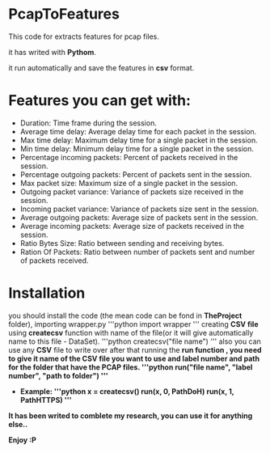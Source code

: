 # PcapToFeatures

This code for extracts features for pcap files.

it has writed with <b>Pythom</b>.

it run automatically and save the features in <b>csv</b> format.

# Features you can get with:
* Duration: Time frame during the session.
* Average time delay: Average delay time for each packet in the session.
* Max time delay: Maximum delay time for a single packet in the session.
* Min time delay: Minimum delay time for a single packet in the session.
* Percentage incoming packets: Percent of packets received in the session.
* Percentage outgoing packets: Percent of packets sent in the session.
* Max packet size: Maximum size of a single packet in the session.
* Outgoing packet variance: Variance of packets size received in the session.
* Incoming packet variance: Variance of packets size sent in the session.
* Average outgoing packets: Average size of packets sent in the session.
* Average incoming packets: Average size of packets received in the session.
* Ratio Bytes Size: Ratio between sending and receiving bytes.
* Ration Of Packets: Ratio between number of packets sent and number of packets received.

# Installation
you should install the code (the mean code can be fond in <b>TheProject</b> folder), importing wrapper.py
'''python
import wrapper
'''
creating <b>CSV file</b> using <b>createcsv</b> function with name of the file(or it will give automatically name to this file - DataSet).
'''python
  createcsv("file name")
'''
also you can use any <b>CSV</b> file to write over
after that running the <b>run<b> function , you need to give it name of the CSV file you want to use and label number and path for the folder that have the PCAP files.
'''python 
  run("file name", "label number", "path to folder")
'''
 
* Example:
'''python
  x = createcsv()
  run(x, 0, PathDoH)
  run(x, 1, PathHTTPS)
'''
 


It has been writed to comblete my research, you can use it for anything else..

Enjoy :P
